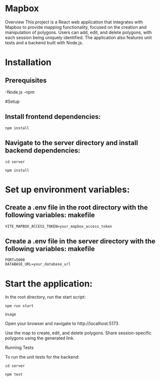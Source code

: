 # Mapbox

Overview This project is a React web application that integrates with Mapbox to provide mapping functionality, focused on the creation and manipulation of polygons. Users can add, edit, and delete polygons, with each session being uniquely identified. The application also features unit tests and a backend built with Node.js.

# Installation 

## Prerequisites 
-Node.js 
-npm

#Setup

## Install frontend dependencies:

    npm install

## Navigate to the server directory and install backend dependencies:

    cd server

    npm install

# Set up environment variables:

## Create a .env file in the root directory with the following variables: makefile

    VITE_MAPBOX_ACCESS_TOKEN=your_mapbox_access_token

## Create a .env file in the server directory with the following variables: makefile

    PORT=5000 
    DATABASE_URL=your_database_url

# Start the application:

In the root directory, run the start script:

    npm run start

    Usage

Open your browser and navigate to http://localhost:5173.

Use the map to create, edit, and delete polygons. Share session-specific polygons using the generated link.

Running Tests

To run the unit tests for the backend:

    cd server

    npm test
